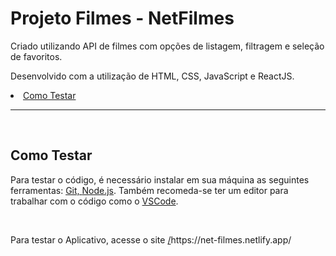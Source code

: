 # Projeto Filmes - NetFilmes
<p>Criado utilizando API de filmes com opções de listagem, filtragem e seleção de favoritos.</p>
<p>Desenvolvido com a utilização de HTML, CSS, JavaScript e ReactJS.</p>


<li><a href="#test">Como Testar</a></li>

<hr>
<br>

## <div id="test">Como Testar</div>

<p>Para testar o código, é necessário instalar em sua máquina as seguintes ferramentas: <a target="_blank" href="https://git-scm.com/downloads">Git, </a> <a target="_blank" href="https://nodejs.org/en/download/">Node.js</a>. Também recomeda-se ter um editor para trabalhar com o código como o <a target="_blank" href="https://code.visualstudio.com/download">VSCode</a>.</p>
<br>
<p>Para testar o Aplicativo, acesse o site <a target="_blank" href="https://net-filmes.netlify.app/">/</a>https://net-filmes.netlify.app/</p>

